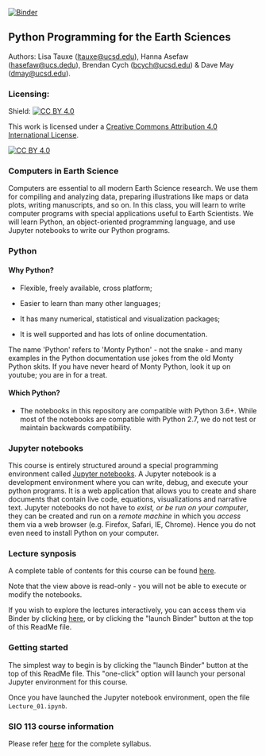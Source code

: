 [![Binder](https://mybinder.org/badge_logo.svg)](https://mybinder.org/v2/gh/hpc4geo/Python-for-Earth-Science-Students/main?urlpath=tree)

## Python Programming for the Earth Sciences

Authors: Lisa Tauxe (ltauxe@ucsd.edu), Hanna Asefaw (hasefaw@ucs.dedu), Brendan Cych (bcych@ucsd.edu) & Dave May (dmay@ucsd.edu).

### Licensing: 

Shield: [![CC BY 4.0][cc-by-shield]][cc-by]

This work is licensed under a
[Creative Commons Attribution 4.0 International License][cc-by].

[![CC BY 4.0][cc-by-image]][cc-by]

[cc-by]: http://creativecommons.org/licenses/by/4.0/
[cc-by-image]: https://i.creativecommons.org/l/by/4.0/88x31.png
[cc-by-shield]: https://img.shields.io/badge/License-CC%20BY%204.0-lightgrey.svg



### Computers in Earth Science

Computers are essential to all modern Earth Science research.  We use them for compiling and analyzing data, preparing illustrations like maps or data plots, writing  manuscripts, and so on.  In this class, you will learn to write computer programs with special applications useful to Earth Scientists.  We will learn Python, an object-oriented programming language, and use Jupyter notebooks to write our Python programs.



### Python

#### Why Python?

- Flexible, freely available, cross platform;

- Easier to learn than many other languages;

- It has many numerical, statistical and visualization packages;

- It is well supported and has lots of online documentation.

The name 'Python' refers to 'Monty Python' - not the snake - and many examples in the Python documentation use jokes from the old Monty Python skits.  If you have never heard of Monty Python, look it up on youtube; you are in for a treat. 

#### Which Python?  

- The notebooks in this repository are compatible with Python 3.6+. While most of the notebooks are compatible with Python 2.7, we do not test or maintain backwards compatibility.   



### Jupyter notebooks

This course is entirely structured around a special programming environment called [Jupyter notebooks](https://jupyter-notebook-beginner-guide.readthedocs.io/en/latest/what_is_jupyter.html). A Jupyter notebook is a development environment where you can write, debug, and execute your python programs. It is a web application that allows you to create and share documents that contain live code, equations, visualizations and narrative text. Jupyter notebooks do not have to *exist, or be run on your computer*, they can be created and run on a *remote machine* in which you *access* them via a web browser (e.g. Firefox, Safari, IE, Chrome). Hence you do not even need to install Python on your computer.



### Lecture synposis 

A complete table of contents for this course can be found [here](https://nbviewer.jupyter.org/github/hpc4geo/Python-for-Earth-Science-Students/blob/main/_TableOfContents.ipynb).

Note that the view above is read-only - you will not be able to execute or modify the notebooks.

If you wish to explore the lectures interactively, you can access them via Binder by clicking [here](https://mybinder.org/v2/gh/hpc4geo/Python-for-Earth-Science-Students/main), or by clicking the "launch Binder" button at the top of this ReadMe file.



### Getting started

The simplest way to begin is by clicking the "launch Binder" button at the top of this ReadMe file. This "one-click" option will launch your personal Jupyter environment for this course.

Once you have launched the Jupyter notebook environment, open the file `Lecture_01.ipynb`.



### SIO 113 course information

Please refer [here](SIO113_CourseInformation.md) for the complete syllabus.